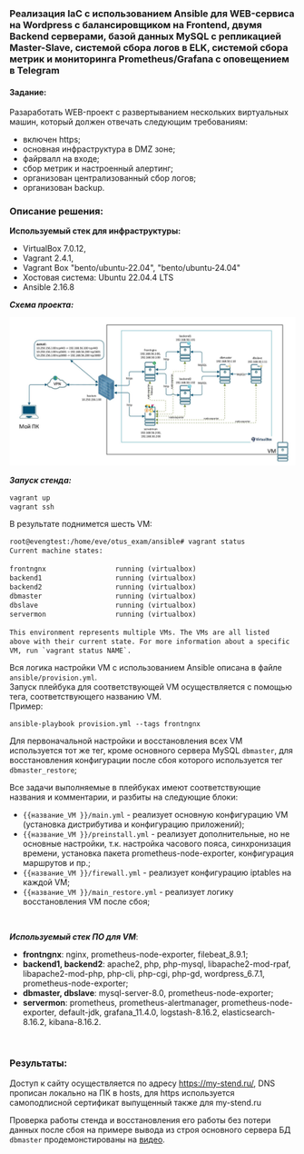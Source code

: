 ### Реализация IaC с использованием Ansible для WEB-сервиса на Wordpress с балансировщиком на Frontend, двумя Backend серверами, базой данных MySQL с репликацией Master-Slave, системой сбора логов в ELK, системой сбора метрик и мониторинга Prometheus/Grafana с оповещением в Telegram 

#### Задание:<br/>
Разаработать WEB-проект с развертыванием нескольких виртуальных машин, который должен отвечать следующим требованиям:
- включен https;
- основная инфраструктура в DMZ зоне;
- файрвалл на входе;
- сбор метрик и настроенный алертинг;
- организован централизованный сбор логов;
- организован backup.

### Описание решения:<br/>

****Используемый стек для инфраструктуры:****
- VirtualBox 7.0.12,
- Vagrant 2.4.1,
- Vagrant Box "bento/ubuntu-22.04", "bento/ubuntu-24.04"
- Хостовая система: Ubuntu 22.04.4 LTS
- Ansible 2.16.8

***Схема проекта:***

![Text](https://github.com/egorvshch/linux_pro_admin_course/blob/main/project_work/ext_files/schema_web_project_.jpg)

***Запуск стенда:***

```
vagrant up
vagrant ssh
```

В результате поднимется шесть VM:<br/>
```
root@evengtest:/home/eve/otus_exam/ansible# vagrant status
Current machine states:

frontngnx                 running (virtualbox)
backend1                  running (virtualbox)
backend2                  running (virtualbox)
dbmaster                  running (virtualbox)
dbslave                   running (virtualbox)
servermon                 running (virtualbox)

This environment represents multiple VMs. The VMs are all listed
above with their current state. For more information about a specific
VM, run `vagrant status NAME`.
```
Вся логика настройки VM с использованием Ansible описана в файле ```ansible/provision.yml```.<br/>
Запуск плейбука для соответствующей VM осуществляется с помощью тега, соответствующего названию VM.<br/>
Пример:<br/>
```
ansible-playbook provision.yml --tags frontngnx
```
Для первоначальной настройки и восстановления всех VM используется тот же тег, кроме основного сервера MySQL ```dbmaster```, для восстановления конфигурации после сбоя которого используется тег ```dbmaster_restore```;<br/>

Все задачи выполняемые в плейбуках имеют соответствующие названия и комментарии, и разбиты на следующие блоки:<br/>
- ```{{название_VM }}/main.yml``` - реализует основную конфигурацию VM (установка дистрибутива и конфигурацию приложений);<br/>
- ```{{название_VM }}/preinstall.yml``` - реализует дополнительные, но не основные настройки, т.к. настройка часового пояса, синхронизация времени, установка пакета prometheus-node-exporter, конфигурация маршрутов и пр.;<br/>
- ```{{название_VM }}/firewall.yml``` - реализует конфигурацию iptables на каждой VM;<br/>
- ```{{название_VM }}/main_restore.yml``` - реализует логику восстановления VM после сбоя;<br/>
<br/>

***Используемый стек ПО для VM***:
  
- **frontngnx**:   nginx, prometheus-node-exporter, filebeat_8.9.1;<br/>
- **backend1, backend2**: apache2, php, php-mysql, libapache2-mod-rpaf, libapache2-mod-php, php-cli, php-cgi, php-gd, wordpress_6.7.1, prometheus-node-exporter;<br/>
- **dbmaster, dbslave**: mysql-server-8.0, prometheus-node-exporter;<br/>
- **servermon**: prometheus, prometheus-alertmanager, prometheus-node-exporter, default-jdk, grafana_11.4.0, logstash-8.16.2, elasticsearch-8.16.2, kibana-8.16.2.<br/>
<br/>

### Результаты:

Доступ к сайту осуществляется по адресу https://my-stend.ru/, DNS прописан локально на ПК в hosts, для https используется самоподписной сертификат выпущенный также для my-stend.ru

Проверка работы стенда и восстановления его работы без потери данных после сбоя на примере вывода из строя основного сервера БД ```dbmaster``` продемонстированы на [видео](https://disk.yandex.ru/i/S5LD1Chx6wmKlA).





